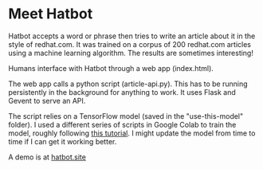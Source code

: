 <h1>Meet Hatbot</h1>

Hatbot accepts a word or phrase then tries to write an article about it in the style of redhat.com. It was trained on a corpus of 200 redhat.com articles using a machine learning algorithm. The results are sometimes interesting!

Humans interface with Hatbot through a web app (index.html).

The web app calls a python script (article-api.py). This has to be running persistently in the background for anything to work. It uses Flask and Gevent to serve an API.

The script relies on a TensorFlow model (saved in the "use-this-model" folder). I used a different series of scripts in Google Colab to train the model, roughly following [this tutorial](https://www.tensorflow.org/tutorials/text/text_generation). I might update the model from time to time if I can get it working better.

A demo is at [hatbot.site](https://hatbot.site)
